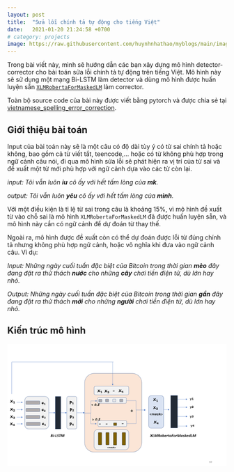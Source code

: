 ```yaml
---
layout: post
title:  "Sửa lỗi chính tả tự động cho tiếng Việt"
date:   2021-01-20 21:24:58 +0700
# category: projects
image: https://raw.githubusercontent.com/huynhnhathao/myblogs/main/images/black.jpg
---
```


Trong bài viết này, mình sẽ hướng dẫn các bạn xây dựng mô hình detector-corrector cho bài toán sửa lỗi chính tả tự động trên tiếng Việt. Mô hình này sẽ sử dụng một mạng Bi-LSTM làm detector và dùng mô hình được huấn luyện sẵn [`XLMRobertaForMaskedLM`][xlm-masklm] làm corrector.

Toàn bộ source code của bài này được viết bằng pytorch và được chia sẻ tại [vietnamese_spelling_error_correction][github_project_link].

## Giới thiệu bài toán

Input của bài toán này sẽ là một câu có độ dài tùy ý có từ sai chính tả hoặc không, bao gồm cả từ viết tắt, teencode,… hoặc có từ không phù hợp trong ngữ cảnh câu nói, đi qua mô hình sửa lỗi sẽ phát hiện ra vị trí của từ sai và đề xuất một từ mới phù hợp với ngữ cảnh dựa vào các từ còn lại. 


*input:  Tôi vẫn luôn **iu** cô ấy với hết tấm lòng của **mk**.*

*output:  Tôi vẫn luôn **yêu** cô ấy với hết tấm lòng của **mình**.*

Với một điều kiện là tỉ lệ từ sai trong câu là khoảng 15%, vì mô hình đề xuất từ vào chỗ sai là mô hình `XLMRobertaForMaskedLM`  đã được huấn luyện sẵn, và mô hình này cần có ngữ cảnh để dự đoán từ thay thế.

Ngoài ra, mô hình được đề xuất còn có thể dự đoán được lỗi từ đúng chính tả nhưng không phù hợp ngữ cảnh, hoặc vô nghĩa khi đưa vào ngữ cảnh câu. Ví dụ:

*Input: Những ngày cuối tuần đặc biệt của Bitcoin trong thời gian **mèo** đây đang đặt ra thử thách **nước** cho những **cây** chơi tiền điện tử, dù lớn hay nhỏ.*

*Output: Những ngày cuối tuần đặc biệt của Bitcoin trong thời gian **gần** đây đang đặt ra thử thách **mới** cho những **người** chơi tiền điện tử, dù lớn hay nhỏ.*

## Kiến trúc mô hình
![GitHub Logo](/images/vietnamese_spelling_error_correction/hardmasked.png)







[xlm-masklm]: https://huggingface.co/transformers/model_doc/xlmroberta.html#xlmrobertaformaskedlm
[github_project_link]: https://github.com/huynhnhathao/vietnamese_spelling_error_correction